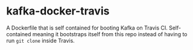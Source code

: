 # kafka-docker-travis
A Dockerfile that is self contained for booting Kafka on Travis CI. Self-contained meaning it bootstraps itself from this repo instead of having to run `git clone` inside Travis.
